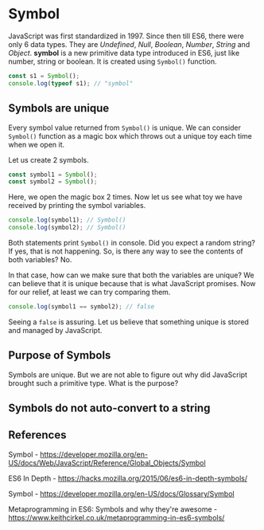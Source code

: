 # Symbol

JavaScript was first standardized in 1997. Since then till ES6, there were only 6 data types. They are _Undefined_, _Null_, _Boolean_, _Number_, _String_ and _Object_. **symbol** is a new primitive data type introduced in ES6, just like number, string or boolean. It is created using `Symbol()` function.

```javascript
const s1 = Symbol();
console.log(typeof s1); // "symbol"
```

## Symbols are unique

Every symbol value returned from `Symbol()` is unique. We can consider `Symbol()` function as a magic box which throws out a unique toy each time when we open it.

Let us create 2 symbols.

```javascript
const symbol1 = Symbol();
const symbol2 = Symbol();
```

Here, we open the magic box 2 times. Now let us see what toy we have received by printing the symbol variables.

```javascript
console.log(symbol1); // Symbol()
console.log(symbol2); // Symbol()
```

Both statements print `Symbol()` in console. Did you expect a random string? If yes, that is not happening. So, is there any way to see the contents of both variables? No.

In that case, how can we make sure that both the variables are unique? We can believe that it is unique because that is what JavaScript promises. Now for our relief, at least we can try comparing them.

```javascript
console.log(symbol1 == symbol2); // false
```

Seeing a `false` is assuring. Let us believe that something unique is stored and managed by JavaScript.

## Purpose of Symbols

Symbols are unique. But we are not able to figure out why did JavaScript brought such a primitive type. What is the purpose?

## Symbols do not auto-convert to a string

## References

Symbol - https://developer.mozilla.org/en-US/docs/Web/JavaScript/Reference/Global_Objects/Symbol

ES6 In Depth - https://hacks.mozilla.org/2015/06/es6-in-depth-symbols/

Symbol - https://developer.mozilla.org/en-US/docs/Glossary/Symbol

Metaprogramming in ES6: Symbols and why they're awesome - https://www.keithcirkel.co.uk/metaprogramming-in-es6-symbols/
